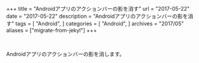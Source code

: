 +++
title = "Androidアプリのアクションバーの影を消す"
url = "2017-05-22"
date = "2017-05-22"
description = "Androidアプリのアクションバーの影を消す"
tags = [
    "Android",
]
categories = [
    "Android",
]
archives = "2017/05"
aliases = ["migrate-from-jekyl"]
+++

<br>

Androidアプリのアクションバーの影を消します。

<script src="https://gist.github.com/O-Junpei/92f75bbc6d6a5cb70ce2bfda4dcd6aec.js"></script>
